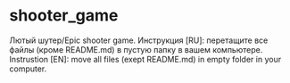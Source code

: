 # shooter_game
Лютый шутер/Epic shooter game.
Инструкция [RU]: перетащите все файлы (кроме README.md) в пустую папку в вашем компьютере.
Instrustion [EN]: move all files (exept README.md) in empty folder in your computer.
